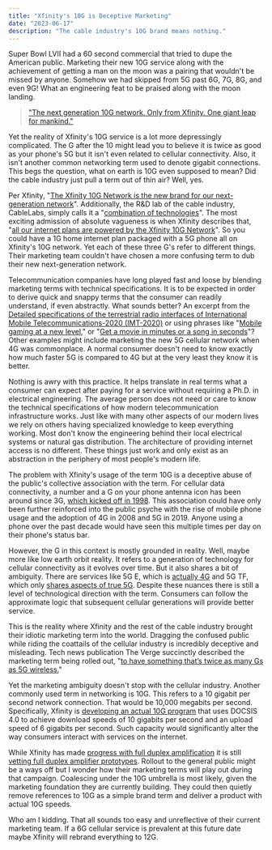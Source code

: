 ```yaml
---
title: "Xfinity's 10G is Deceptive Marketing"
date: "2023-06-17"
description: "The cable industry's 10G brand means nothing."
---
```


Super Bowl LVII had a 60 second commercial that tried to dupe the American public. Marketing their new 10G service along with the achievement of getting a man on the moon was a pairing that wouldn't be missed by anyone. Somehow we had skipped from 5G past 6G, 7G, 8G, and even 9G! What an engineering feat to be praised along with the moon landing.

> ["The next generation 10G network. Only from Xfinity. One giant leap for mankind."](https://www.youtube.com/watch?v=BLQw1u4Oe7k)

Yet the reality of Xfinity's 10G service is a lot more depressingly complicated. The G after the 10 might lead you to believe it is twice as good as your phone's 5G but it isn't even related to cellular connectivity. Also, it isn't another common networking term used to denote gigabit connections. This begs the question, what on earth is 10G even supposed to mean? Did the cable industry just pull a term out of thin air? Well, yes.

Per Xfinity, "[The Xfinity 10G Network is the new brand for our next-generation network](https://www.xfinity.com/10g)". Additionally, the R&D lab of the cable industry, CableLabs, simply calls it a "[combination of technologies](https://www.cablelabs.com/insights/10g-the-next-great-leap-in-broadband)". The most exciting admission of absolute vagueness is when Xfinity describes that, "[all our internet plans are powered by the Xfinity 10G Network](https://www.xfinity.com/10g)". So you could have a 1G home internet plan packaged with a 5G phone all on Xfinity's 10G network. Yet each of these three G's refer to different things. Their marketing team couldn't have chosen a more confusing term to dub their new next-generation network.

Telecommunication companies have long played fast and loose by blending marketing terms with technical specifications. It is to be expected in order to derive quick and snappy terms that the consumer can readily understand, if even abstractly. What sounds better? An excerpt from the [Detailed specifications of the terrestrial radio interfaces of International Mobile Telecommunications-2020 (IMT-2020)](https://www.itu.int/en/ITU-R/study-groups/rsg5/rwp5d/imt-2020/Pages/default.aspx) or using phrases like "[Mobile gaming at a new level](https://www.t-mobile.com/coverage/4g-lte-5g-networks)," or "[Get a movie in minutes or a song in seconds](https://www.verizon.com/5g/)"? Other examples might include marketing the new 5G cellular network when 4G was commonplace. A normal consumer doesn't need to know exactly how much faster 5G is compared to 4G but at the very least they know it is better.

Nothing is awry with this practice. It helps translate in real terms what a consumer can expect after paying for a service without requiring a Ph.D. in electrical engineering. The average person does not need or care to know the technical specifications of how modern telecommunication infrastructure works. Just like with many other aspects of our modern lives we rely on others having specialized knowledge to keep everything working. Most don't know the engineering behind their local electrical systems or natural gas distribution. The architecture of providing internet access is no different. These things just work and only exist as an abstraction in the periphery of most people's modern life.

The problem with Xfinity's usage of the term 10G is a deceptive abuse of the public's collective association with the term. For cellular data connectivity, a number and a G on your phone antenna icon has been around since 3G, [which kicked off in 1998](https://manufacturingdigital.com/technology/from-1g-to-6g-heres-a-generation-technology-timeline). This association could have only been further reinforced into the public psyche with the rise of mobile phone usage and the adoption of 4G in 2008 and 5G in 2019. Anyone using a phone over the past decade would have seen this multiple times per day on their phone's status bar.

However, the G in this context is mostly grounded in reality. Well, maybe more like low earth orbit reality. It refers to a generation of technology for cellular connectivity as it evolves over time. But it also shares a bit of ambiguity. There are services like 5G E, which is [actually 4G](https://www.theverge.com/2019/1/7/18172355/att-fake-5g-logo-rolling-out-samsung-lg) and 5G TF, which only [shares aspects of true 5G](https://www.theverge.com/2018/10/2/17927712/verizon-5g-home-internet-real-speed-meaning). Despite these nuances there is still a level of technological direction with the term. Consumers can follow the approximate logic that subsequent cellular generations will provide better service.

This is the reality where Xfinity and the rest of the cable industry brought their idiotic marketing term into the world. Dragging the confused public while riding the coattails of the cellular industry is incredibly deceptive and misleading. Tech news publication The Verge succinctly described the marketing term being rolled out, "[to have something that’s twice as many Gs as 5G wireless.](https://www.theverge.com/2022/12/12/23505779/comcast-multi-gigabit-10g-docsis-40-cable-fiber-isp)"

Yet the marketing ambiguity doesn't stop with the cellular industry. Another commonly used term in networking is 10G. This refers to a 10 gigabit per second network connection. That would be 10,000 megabits per second. Specifically, Xfinity is [developing an actual 10G program](https://corporate.comcast.com/press/releases/comcast-live-10g-connection-4-gig-symmetrical-speeds) that uses DOCSIS 4.0 to achieve download speeds of 10 gigabits per second and an upload speed of 6 gigabits per second. Such capacity would significantly alter the way consumers interact with services on the internet.

While Xfinity has made [progress with full duplex amplification](https://www.fiercetelecom.com/telecom/comcast-completes-docsis-40-puzzle-amplifier-test) it is still [vetting full duplex amplifier prototypes](https://www.fiercetelecom.com/telecom/comcast-gets-its-first-prototype-docsis-40-amp-commscope). Rollout to the general public might be a ways off but I wonder how their marketing terms will play out during that campaign. Coalescing under the 10G umbrella is most likely, given the marketing foundation they are currently building. They could then quietly remove references to 10G as a simple brand term and deliver a product with actual 10G speeds.

Who am I kidding. That all sounds too easy and unreflective of their current marketing team. If a 6G cellular service is prevalent at this future date maybe Xfinity will rebrand everything to 12G.
